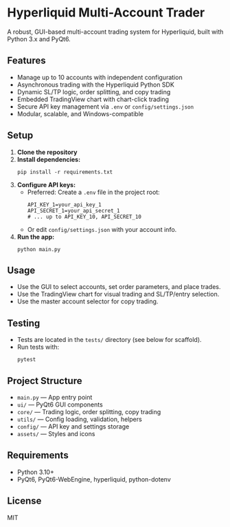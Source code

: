 # Hyperliquid Multi-Account Trader

A robust, GUI-based multi-account trading system for Hyperliquid, built with Python 3.x and PyQt6.

## Features
- Manage up to 10 accounts with independent configuration
- Asynchronous trading with the Hyperliquid Python SDK
- Dynamic SL/TP logic, order splitting, and copy trading
- Embedded TradingView chart with chart-click trading
- Secure API key management via `.env` or `config/settings.json`
- Modular, scalable, and Windows-compatible

## Setup
1. **Clone the repository**
2. **Install dependencies:**
   ```
   pip install -r requirements.txt
   ```
3. **Configure API keys:**
   - Preferred: Create a `.env` file in the project root:
     ```
     API_KEY_1=your_api_key_1
     API_SECRET_1=your_api_secret_1
     # ... up to API_KEY_10, API_SECRET_10
     ```
   - Or edit `config/settings.json` with your account info.
4. **Run the app:**
   ```
   python main.py
   ```

## Usage
- Use the GUI to select accounts, set order parameters, and place trades.
- Use the TradingView chart for visual trading and SL/TP/entry selection.
- Use the master account selector for copy trading.

## Testing
- Tests are located in the `tests/` directory (see below for scaffold).
- Run tests with:
  ```
  pytest
  ```

## Project Structure
- `main.py` — App entry point
- `ui/` — PyQt6 GUI components
- `core/` — Trading logic, order splitting, copy trading
- `utils/` — Config loading, validation, helpers
- `config/` — API key and settings storage
- `assets/` — Styles and icons

## Requirements
- Python 3.10+
- PyQt6, PyQt6-WebEngine, hyperliquid, python-dotenv

## License
MIT
